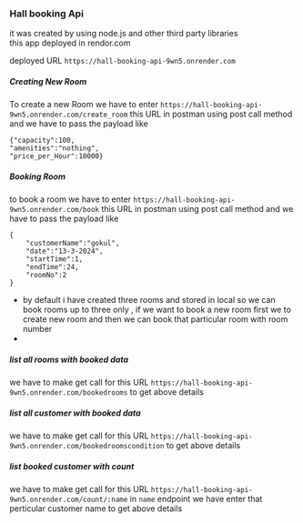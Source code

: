 ### Hall booking Api 

it was created by using node.js and  other third party libraries  
this app deployed in rendor.com

deployed URL `https://hall-booking-api-9wn5.onrender.com`

##### Creating New Room
To create a new Room we have to enter `https://hall-booking-api-9wn5.onrender.com/create_room` this URL in postman using post call method and  we have to pass the payload like

```
{"capacity":100,
"amenities":"nothing",
"price_per_Hour":10000}
```
##### Booking Room

to book a room we have to enter `https://hall-booking-api-9wn5.onrender.com/book` this URL in postman using post call method and  we have to pass the payload like

```
{
    "customerName":"gokul",
    "date":"13-3-2024",
    "startTime":1,
    "endTime":24,
    "roomNo":2
}
```
* by default i have created three rooms and stored in local so we can book rooms up to three only , if we want to book a new room first we to create new room and then we can book that particular room with room number
*

##### list all rooms with booked data

we have to make get call for this URL `https://hall-booking-api-9wn5.onrender.com/bookedrooms` to get above details


##### list all customer with booked data

we have to make get call for this URL `https://hall-booking-api-9wn5.onrender.com/bookedroomscondition` to get above details

##### list booked customer with count

we have to make get call for this URL `https://hall-booking-api-9wn5.onrender.com/count/:name`  in `name` endpoint we have enter that perticular customer name to get above details 
